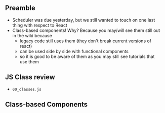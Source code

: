 ## Preamble
- Scheduler was due yesterday, but we still wanted to touch on one last thing with respect to React
- Class-based components! Why? Because you may/will see them still out in the wild because
  - legacy code still uses them (they don't break current versions of react)
  - can be used side by side with functional components
  - so it is good to be aware of them as you may still see tutorials that use them

## JS Class review
- `00_classes.js`

## Class-based Components
